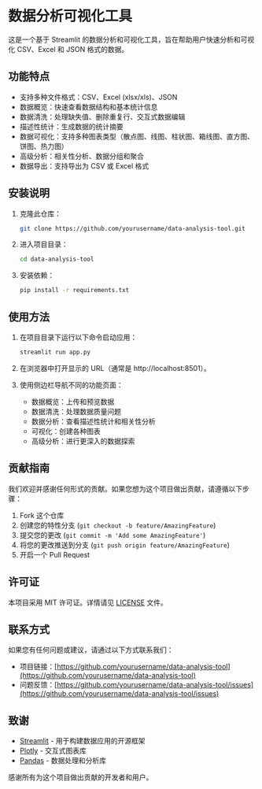 # 数据分析可视化工具

这是一个基于 Streamlit 的数据分析和可视化工具，旨在帮助用户快速分析和可视化 CSV、Excel 和 JSON 格式的数据。

## 功能特点

- 支持多种文件格式：CSV、Excel (xlsx/xls)、JSON
- 数据概览：快速查看数据结构和基本统计信息
- 数据清洗：处理缺失值、删除重复行、交互式数据编辑
- 描述性统计：生成数据的统计摘要
- 数据可视化：支持多种图表类型（散点图、线图、柱状图、箱线图、直方图、饼图、热力图）
- 高级分析：相关性分析、数据分组和聚合
- 数据导出：支持导出为 CSV 或 Excel 格式

## 安装说明

1. 克隆此仓库：
   ```bash
   git clone https://github.com/yourusername/data-analysis-tool.git
   ```

2. 进入项目目录：
   ```bash
   cd data-analysis-tool
   ```

3. 安装依赖：
   ```bash
   pip install -r requirements.txt
   ```

## 使用方法

1. 在项目目录下运行以下命令启动应用：
   ```bash
   streamlit run app.py
   ```

2. 在浏览器中打开显示的 URL（通常是 http://localhost:8501）。

3. 使用侧边栏导航不同的功能页面：
   - 数据概览：上传和预览数据
   - 数据清洗：处理数据质量问题
   - 数据分析：查看描述性统计和相关性分析
   - 可视化：创建各种图表
   - 高级分析：进行更深入的数据探索

## 贡献指南

我们欢迎并感谢任何形式的贡献。如果您想为这个项目做出贡献，请遵循以下步骤：

1. Fork 这个仓库
2. 创建您的特性分支 (`git checkout -b feature/AmazingFeature`)
3. 提交您的更改 (`git commit -m 'Add some AmazingFeature'`)
4. 将您的更改推送到分支 (`git push origin feature/AmazingFeature`)
5. 开启一个 Pull Request

## 许可证

本项目采用 MIT 许可证。详情请见 [LICENSE](LICENSE) 文件。

## 联系方式

如果您有任何问题或建议，请通过以下方式联系我们：

- 项目链接：[https://github.com/yourusername/data-analysis-tool](https://github.com/yourusername/data-analysis-tool)
- 问题反馈：[https://github.com/yourusername/data-analysis-tool/issues](https://github.com/yourusername/data-analysis-tool/issues)

## 致谢

- [Streamlit](https://streamlit.io/) - 用于构建数据应用的开源框架
- [Plotly](https://plotly.com/) - 交互式图表库
- [Pandas](https://pandas.pydata.org/) - 数据处理和分析库

感谢所有为这个项目做出贡献的开发者和用户。
